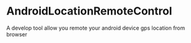 # AndroidLocationRemoteControl
A develop tool allow you remote your android device gps location from browser
